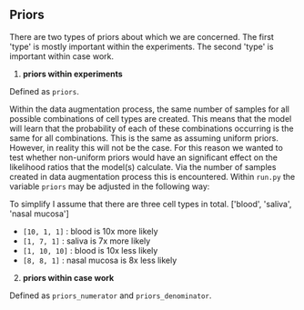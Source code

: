 ## Priors

There are two types of priors about which we are concerned. The first 'type' is mostly important within the experiments. 
The second 'type' is important within case work.

1. **priors within experiments**

Defined as `priors`.

Within the data augmentation process, the same number of samples for all possible combinations of cell types are created.
This means that the model will learn that the probability of each of these combinations occurring is the same for all 
combinations. This is the same as assuming uniform priors. However, in reality this will not be the case. For this reason
we wanted to test whether non-uniform priors would have an significant effect on the likelihood ratios that the
model(s) calculate. Via the number of samples created in data augmentation process this is encountered. Within `run.py`
the variable `priors` may be adjusted in the following way:

To simplify I assume that there are three cell types in total.
['blood', 'saliva', 'nasal mucosa']
* `[10, 1, 1]` : blood is 10x more likely
* `[1, 7, 1]` : saliva is 7x more likely
* `[1, 10, 10]` : blood is 10x less likely
* `[8, 8, 1]` : nasal mucosa is 8x less likely

2. **priors within case work**

Defined as `priors_numerator` and  `priors_denominator`.
